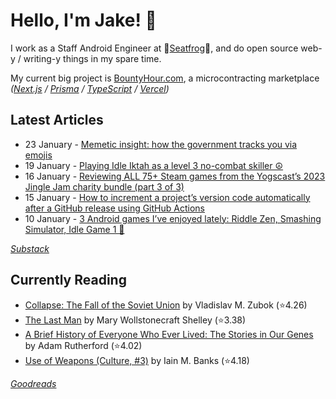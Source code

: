  # Hello, I'm Jake! 👋

I work as a Staff Android Engineer at 🐸[Seatfrog](https://seatfrog.com/)🐸, and do open source web-y / writing-y things in my spare time. 

My current big project is [BountyHour.com](https://bountyhour.com), a microcontracting marketplace *([Next.js](https://nextjs.org/) / [Prisma](https://www.prisma.io/) / [TypeScript](https://www.typescriptlang.org/) / [Vercel](https://vercel.com/))*

## Latest Articles
<!-- feed start -->
- 23 January - [Memetic insight: how the government tracks you via emojis](http://fragments.jakelee.co.uk/memetic-insight/)
- 19 January - [Playing Idle Iktah as a level 3 no-combat skiller ☮️](http://jakelee.co.uk/idle-iktah-level-3-skiller-tips/)
- 16 January - [Reviewing ALL 75+ Steam games from the Yogscast’s 2023 Jingle Jam charity bundle (part 3 of 3)](http://jakelee.co.uk/reviewing-every-jingle-jam-2023-game-3/)
- 15 January - [How to increment a project’s version code automatically after a GitHub release using GitHub Actions](http://blog.jakelee.co.uk/incrementing-version-automatically-after-release/)
- 10 January - [3 Android games I’ve enjoyed lately: Riddle Zen, Smashing Simulator, Idle Game 1 📲](http://jakelee.co.uk/android-game-reviews-dec23/)
<!-- feed end -->
*[Substack](https://jakeweeklee.substack.com)*

## Currently Reading
<!-- GOODREADS-LIST:START -->
- [Collapse: The Fall of the Soviet Union](https://www.goodreads.com/review/show/4630812022?utm_medium=api&utm_source=rss) by Vladislav M. Zubok (⭐️4.26)
- [The Last Man](https://www.goodreads.com/review/show/5625209475?utm_medium=api&utm_source=rss) by Mary Wollstonecraft Shelley (⭐️3.38)
- [A Brief History of Everyone Who Ever Lived: The Stories in Our Genes](https://www.goodreads.com/review/show/5590902774?utm_medium=api&utm_source=rss) by Adam Rutherford (⭐️4.02)
- [Use of Weapons (Culture, #3)](https://www.goodreads.com/review/show/6193704395?utm_medium=api&utm_source=rss) by Iain M. Banks (⭐️4.18)
<!-- GOODREADS-LIST:END -->
*[Goodreads](https://goodreads.com/jakesteam)*
